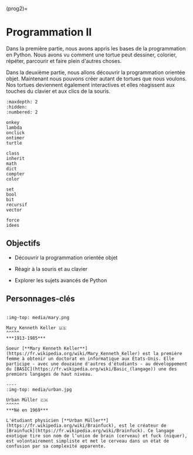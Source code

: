 (prog2)=
# Programmation II

Dans la première partie, nous avons appris les bases de la programmation en Python. Nous avons vu comment une tortue peut dessiner, colorier, répéter, parcourir et faire plein d'autres choses.

Dans la deuxième partie, nous allons découvrir la programmation orientée objet. Maintenant nous pouvons créer autant de tortues que nous voulons. Nos tortues deviennent également interactives et elles réagissent aux touches du clavier et aux clics de la souris.

```{toctree}
:maxdepth: 2
:hidden:
:numbered: 2

onkey
lambda
onclick
ontimer
turtle

class
inherit
math
dict
compter
color

set
bool
bit
recursif
vector

force
idees
```

## Objectifs

* Découvrir la programmation orientée objet

* Réagir à la souris et au clavier

* Explorer les sujets avancés de Python

## Personnages-clés

````{panels}

:img-top: media/mary.png

Mary Kenneth Keller 🇺🇸
^^^^^
***1913-1985***

Soeur [**Mary Kenneth Keller**](https://fr.wikipedia.org/wiki/Mary_Kenneth_Keller) est la première femme à obtenir un doctorat en informatique aux États-Unis. Elle participe - avec une douzaine d'autres d'étudiants - au développement du [BASIC](https://fr.wikipedia.org/wiki/Basic_(langage)) une des premiers langages de haut niveau.

----
:img-top: media/urban.jpg

Urban Müller 🇨🇭
^^^^^
***Né en 1969***

L'étudiant physicien [**Urban Müller**](https://fr.wikipedia.org/wiki/Brainfuck), est le créateur de [Brainfuck](https://fr.wikipedia.org/wiki/Brainfuck). Ce langage exotique tire son nom de l’union de brain (cerveau) et fuck (niquer), est volontairement simpliste et met le cerveau dans un état de confusion par sa complexité apparente.
````
